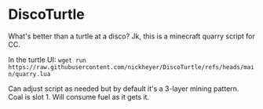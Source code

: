 # DiscoTurtle


What's better than a turtle at a disco? Jk, this is a minecraft quarry script for CC. 

In the turtle UI: `wget run https://raw.githubusercontent.com/nickheyer/DiscoTurtle/refs/heads/main/quarry.lua`

Can adjust script as needed but by default it's a 3-layer mining pattern. Coal is slot 1. Will consume fuel as it gets it. 
